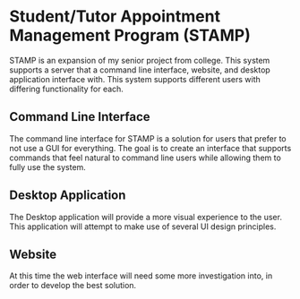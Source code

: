 # Student/Tutor Appointment Management Program (STAMP)

STAMP is an expansion of my senior project from college.  This system supports a server that a command line interface, website, and desktop application interface with.  This system supports different users with differing functionality for each.  


## Command Line Interface
The command line interface for STAMP is a solution for users that prefer to not use a GUI for everything.  The goal is to create an interface that supports commands that feel natural to command line users while allowing them to fully use the system.

## Desktop Application
The Desktop application will provide a more visual experience to the user.  This application will attempt to make use of several UI design principles.  

## Website 
At this time the web interface will need some more investigation into, in order to develop the best solution.  
